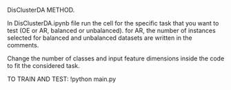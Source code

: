 DisClusterDA METHOD.

In DisClusterDA.ipynb file run the cell for the specific task that you want to test (OE or AR, balanced or unbalanced). for AR, the number of instances selected for balanced and unbalanced datasets are written in the comments.

Change the number of classes and input feature dimensions inside the code to fit the considered task.

TO TRAIN AND TEST: !python main.py

